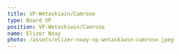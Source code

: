 ```yaml
---
title: VP-Wetaskiwin/Camrose
type: Board VP
position: VP-Wetaskiwin/Camrose
name: Elizer Noay
photo: /assets/elizer-noay-vp-wetaskiwin-camrose.jpeg
---
```


